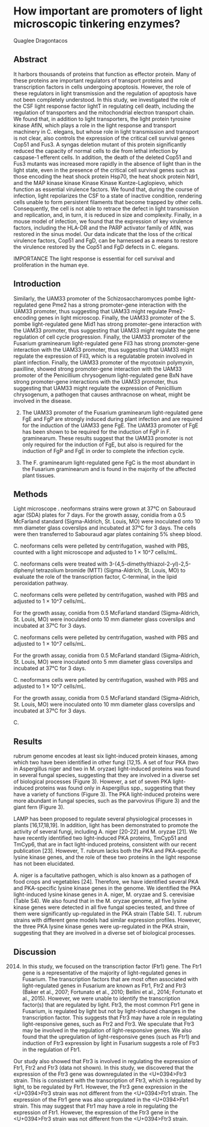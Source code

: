 # How important are promoters of light microscopic tinkering enzymes?
Quaglee Dragontacos


## Abstract
It harbors thousands of proteins that function as effector protein. Many of these proteins are important regulators of transport proteins and transcription factors in cells undergoing apoptosis. However, the role of these regulators in light transmission and the regulation of apoptosis have not been completely understood. In this study, we investigated the role of the CSF light response factor lightT in regulating cell death, including the regulation of transporters and the mitochondrial electron transport chain. We found that, in addition to light transporters, the light protein tyrosine kinase AflN, which plays a role in the light response and transport machinery in C. elegans, but whose role in light transmission and transport is not clear, also controls the expression of the critical cell survival genes Cop51 and Fus3. A syngas deletion mutant of this protein significantly reduced the capacity of normal cells to die from lethal infection by caspase-1 efferent cells. In addition, the death of the deleted Cop51 and Fus3 mutants was increased more rapidly in the absence of light than in the light state, even in the presence of the critical cell survival genes such as those encoding the heat shock protein Hsp70, the heat shock protein Ndr1, and the MAP kinase kinase Kinase Kinase Kuntze-Laglopievo, which function as essential virulence factors. We found that, during the course of infection, light repolarizes the CSF to a state of inactive condition, rendering cells unable to form persistent filaments that become trapped by other cells. Consequently, the cell is not able to retrace the defect in light transmission and replication, and, in turn, it is reduced in size and complexity. Finally, in a mouse model of infection, we found that the expression of key virulence factors, including the HLA-DR and the PARP activator family of AflN, was restored in the sinus model. Our data indicate that the loss of the critical virulence factors, Cop51 and FgD, can be harnessed as a means to restore the virulence restored by the Cop51 and FgD defects in C. elegans.

IMPORTANCE The light response is essential for cell survival and proliferation in the human eye.


## Introduction
Similarly, the UAM33 promoter of the Schizosaccharomyces pombe light-regulated gene Pme2 has a strong promoter-gene interaction with the UAM33 promoter, thus suggesting that UAM33 might regulate Pme2-encoding genes in light microscop. Finally, the UAM33 promoter of the S. pombe light-regulated gene Mid1 has strong promoter-gene interaction with the UAM33 promoter, thus suggesting that UAM33 might regulate the gene regulation of cell cycle progression. Finally, the UAM33 promoter of the Fusarium graminearum light-regulated gene Fil3 has strong promoter-gene interaction with the UAM33 promoter, thus suggesting that UAM33 might regulate the expression of Fil3, which is a regulatable protein involved in plant infection. Finally, the UAM33 promoter of the mycotoxin polymyxin, paxilline, showed strong promoter-gene interaction with the UAM33 promoter of the Penicillium chrysogenum light-regulated gene BxN have strong promoter-gene interactions with the UAM33 promoter, thus suggesting that UAM33 might regulate the expression of Penicillium chrysogenum, a pathogen that causes anthracnose on wheat, might be involved in the disease.

2. The UAM33 promoter of the Fusarium graminearum light-regulated gene FgE and FgP are strongly induced during plant infection and are required for the induction of the UAM33 gene FgE. The UAM33 promoter of FgE has been shown to be required for the induction of FgP in F. graminearum. These results suggest that the UAM33 promoter is not only required for the induction of FgE, but also is required for the induction of FgP and FgE in order to complete the infection cycle.

3. The F. graminearum light-regulated gene FgC is the most abundant in the Fusarium graminearum and is found in the majority of the affected plant tissues.


## Methods

Light microscope
. neoformans strains were grown at 37°C on Sabouraud agar (SDA) plates for 7 days. For the growth assay, conidia from a 0.5 McFarland standard (Sigma-Aldrich, St. Louis, MO) were inoculated onto 10 mm diameter glass coverslips and incubated at 37°C for 3 days. The cells were then transferred to Sabouraud agar plates containing 5% sheep blood.

C. neoformans cells were pelleted by centrifugation, washed with PBS, counted with a light microscope and adjusted to 1 × 10^7 cells/mL.

C. neoformans cells were treated with 3-(4,5-dimethylthiazol-2-yl)-2,5-diphenyl tetrazolium bromide (MTT) (Sigma-Aldrich, St. Louis, MO) to evaluate the role of the transcription factor, C-terminal, in the lipid peroxidation pathway.

C. neoformans cells were pelleted by centrifugation, washed with PBS and adjusted to 1 × 10^7 cells/mL.

For the growth assay, conidia from 0.5 McFarland standard (Sigma-Aldrich, St. Louis, MO) were inoculated onto 10 mm diameter glass coverslips and incubated at 37°C for 3 days.

C. neoformans cells were pelleted by centrifugation, washed with PBS and adjusted to 1 × 10^7 cells/mL.

For the growth assay, conidia from 0.5 McFarland standard (Sigma-Aldrich, St. Louis, MO) were inoculated onto 5 mm diameter glass coverslips and incubated at 37°C for 3 days.

C. neoformans cells were pelleted by centrifugation, washed with PBS and adjusted to 1 × 10^7 cells/mL.

For the growth assay, conidia from 0.5 McFarland standard (Sigma-Aldrich, St. Louis, MO) were inoculated onto 10 mm diameter glass coverslips and incubated at 37°C for 3 days.

C.


## Results
rubrum genome encodes at least six light-induced protein kinases, among which two have been identified in other fungi [12,15. A set of four PKA (two in Aspergillus niger and two in M. oryzae) light-induced proteins was found in several fungal species, suggesting that they are involved in a diverse set of biological processes (Figure 3). However, a set of seven PKA light-induced proteins was found only in Aspergillus spp., suggesting that they have a variety of functions (Figure 3). The PKA light-induced proteins were more abundant in fungal species, such as the parvovirus (Figure 3) and the giant fern (Figure 3).

LAMP has been proposed to regulate several physiological processes in plants [16,17,18,19]. In addition, light has been demonstrated to promote the activity of several fungi, including A. niger [20-22] and M. oryzae [21]. We have recently identified two light-induced PKA proteins, TmCyp51 and TmCyp6, that are in fact light-induced proteins, consistent with our recent publication [23]. However, T. rubrum lacks both the PKA and PKA-specific lysine kinase genes, and the role of these two proteins in the light response has not been elucidated.

A. niger is a facultative pathogen, which is also known as a pathogen of food crops and vegetables [24]. Therefore, we have identified several PKA and PKA-specific lysine kinase genes in the genome. We identified the PKA light-induced lysine kinase genes in A. niger, M. oryzae and S. cerevisiae (Table S4). We also found that in the M. oryzae genome, all five lysine kinase genes were detected in all five fungal species tested, and three of them were significantly up-regulated in the PKA strain (Table S4). T. rubrum strains with different gene models had similar expression profiles. However, the three PKA lysine kinase genes were up-regulated in the PKA strain, suggesting that they are involved in a diverse set of biological processes.


## Discussion
 2014. In this study, we focused on the transcription factor (Ftr1) gene. The Ftr1 gene is a representative of the majority of light-regulated genes in Fusarium. The transcription factors that are most often associated with light-regulated genes in Fusarium are known as Ftr1, Ftr2 and Ftr3 (Baker et al., 2007; Fortunato et al., 2010; Bellini et al., 2014; Fortunato et al., 2015). However, we were unable to identify the transcription factor(s) that are regulated by light. Ftr3, the most common Ftr1 gene in Fusarium, is regulated by light but not by light-induced changes in the transcription factor. This suggests that Ftr3 may have a role in regulating light-responsive genes, such as Ftr2 and Ftr3. We speculate that Ftr3 may be involved in the regulation of light-responsive genes. We also found that the upregulation of light-responsive genes (such as Ftr1) and induction of Ftr3 expression by light in Fusarium suggests a role of Ftr3 in the regulation of Ftr1.

Our study also showed that Ftr3 is involved in regulating the expression of Ftr1, Ftr2 and Ftr3 (data not shown). In this study, we discovered that the expression of the Ftr3 gene was downregulated in the <U+0394>Ftr3 strain. This is consistent with the transcription of Ftr3, which is regulated by light, to be regulated by Ftr1. However, the Ftr3 gene expression in the <U+0394>Ftr3 strain was not different from the <U+0394>Ftr1 strain. The expression of the Ftr1 gene was also upregulated in the <U+0394>Ftr1 strain. This may suggest that Ftr1 may have a role in regulating the expression of Ftr1. However, the expression of the Ftr3 gene in the <U+0394>Ftr3 strain was not different from the <U+0394>Ftr3 strain.
